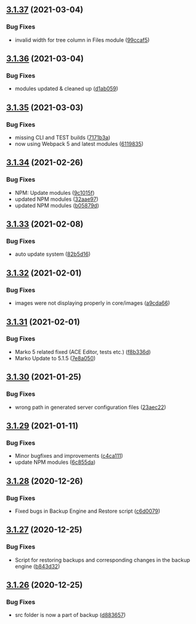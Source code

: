 ## [3.1.37](https://github.com/xtremespb/zoia3/compare/v3.1.36...v3.1.37) (2021-03-04)


### Bug Fixes

* invalid width for tree column in Files module ([99ccaf5](https://github.com/xtremespb/zoia3/commit/99ccaf5c6f6b23cec2f27525626e72e2ca6c2d71))

## [3.1.36](https://github.com/xtremespb/zoia3/compare/v3.1.35...v3.1.36) (2021-03-04)


### Bug Fixes

* modules updated & cleaned up ([d1ab059](https://github.com/xtremespb/zoia3/commit/d1ab05935a9a823dc45db78094748481eb426fcd))

## [3.1.35](https://github.com/xtremespb/zoia3/compare/v3.1.34...v3.1.35) (2021-03-03)


### Bug Fixes

* missing CLI and TEST builds ([7171b3a](https://github.com/xtremespb/zoia3/commit/7171b3aa1a594ef1fe3c670b392ec2c00884faa3))
* now using Webpack 5 and latest modules ([6119835](https://github.com/xtremespb/zoia3/commit/6119835041f56878b2e72dccd8d5693183483155))

## [3.1.34](https://github.com/xtremespb/zoia3/compare/v3.1.33...v3.1.34) (2021-02-26)


### Bug Fixes

* NPM: Update modules ([9c1015f](https://github.com/xtremespb/zoia3/commit/9c1015fba518fda6dd871bf2100820af6173228e))
* updated NPM modules ([32aae97](https://github.com/xtremespb/zoia3/commit/32aae978bbf7b6c6089609877591e119213f3082))
* updated NPM modules ([b05879d](https://github.com/xtremespb/zoia3/commit/b05879d01a1520497fcafae86f1f34162e241304))

## [3.1.33](https://github.com/xtremespb/zoia3/compare/v3.1.32...v3.1.33) (2021-02-08)


### Bug Fixes

* auto update system ([82b5d16](https://github.com/xtremespb/zoia3/commit/82b5d164632ff2a68e11808c30173cfa1f63fbd7))

## [3.1.32](https://github.com/xtremespb/zoia3/compare/v3.1.31...v3.1.32) (2021-02-01)


### Bug Fixes

* images were not displaying properly in core/images ([a9cda66](https://github.com/xtremespb/zoia3/commit/a9cda66f19a88abd1a30955ced8979e50abc93bf))

## [3.1.31](https://github.com/xtremespb/zoia3/compare/v3.1.30...v3.1.31) (2021-02-01)


### Bug Fixes

* Marko 5 related fixed (ACE Editor, tests etc.) ([f8b336d](https://github.com/xtremespb/zoia3/commit/f8b336dd20f4a0edd0eb95f71917c73402493ed8))
* Marko Update to 5.1.5 ([7e8a050](https://github.com/xtremespb/zoia3/commit/7e8a050c3eda8434c0b7217b9f4c0b8e3ae1c2d9))

## [3.1.30](https://github.com/xtremespb/zoia3/compare/v3.1.29...v3.1.30) (2021-01-25)


### Bug Fixes

* wrong path in generated server configuration files ([23aec22](https://github.com/xtremespb/zoia3/commit/23aec2285f3574b468c981886dba4fd2f1d582c6))

## [3.1.29](https://github.com/xtremespb/zoia3/compare/v3.1.28...v3.1.29) (2021-01-11)


### Bug Fixes

* Minor bugfixes and improvements ([c4ca111](https://github.com/xtremespb/zoia3/commit/c4ca1110516ef902b6d6dadf6c9f8e429537dc30))
* update NPM modules ([6c855da](https://github.com/xtremespb/zoia3/commit/6c855da89371fb9f11bc62c71fa5aa9e4bbe1e24))

## [3.1.28](https://github.com/xtremespb/zoia3/compare/v3.1.27...v3.1.28) (2020-12-26)


### Bug Fixes

* Fixed bugs in Backup Engine and Restore script ([c6d0079](https://github.com/xtremespb/zoia3/commit/c6d00794f9f2623fa58b8e5c8d95d54a0c212c75))

## [3.1.27](https://github.com/xtremespb/zoia3/compare/v3.1.26...v3.1.27) (2020-12-25)


### Bug Fixes

* Script for restoring backups and corresponding changes in the backup engine ([b843d32](https://github.com/xtremespb/zoia3/commit/b843d32768c3f3201a109190cce79c4f8009f632))

## [3.1.26](https://github.com/xtremespb/zoia3/compare/v3.1.25...v3.1.26) (2020-12-25)


### Bug Fixes

* src folder is now a part of backup ([d883657](https://github.com/xtremespb/zoia3/commit/d8836579ea8fefa4416eb4252040c6148fe3f3a5))
